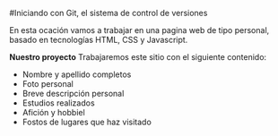 #Iniciando con Git, el sistema de control de versiones 

En esta ocación vamos a trabajar en una pagina web de tipo personal, basado en tecnologías HTML, CSS y Javascript.

**Nuestro proyecto**
Trabajaremos este sitio con el siguiente contenido:
- Nombre y apellido completos
- Foto personal
- Breve descripción personal
- Estudios realizados
- Afición y hobbiel
- Fostos de lugares que haz visitado
